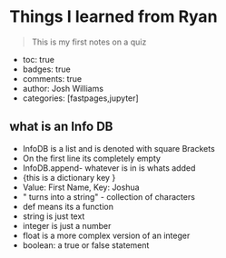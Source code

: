 # Things I learned from Ryan

> This is my first notes on a quiz

- toc: true
- badges: true
- comments: true
- author: Josh Williams
- categories: [fastpages,jupyter]

## what is an Info DB
- InfoDB is a list and is denoted with square Brackets
- On the first line its completely empty
- InfoDB.append- whatever is in is whats added
- {this is a dictionary key }
- Value: First Name, Key: Joshua
- " turns into a string" - collection of characters
- def means its a function
- string is just text
- integer is just a number
- float is a more complex version of an integer
- boolean: a true or false statement